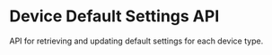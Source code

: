 # Device Default Settings API

API for retrieving and updating default settings for each device type.
